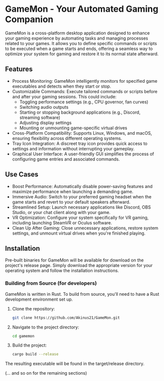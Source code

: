 # GameMon - Your Automated Gaming Companion

GameMon is a cross-platform desktop application designed to enhance your gaming experience by automating tasks and managing processes related to your games.  It allows you to define specific commands or scripts to be executed when a game starts and ends, offering a seamless way to optimize your system for gaming and restore it to its normal state afterward.

## Features

* Process Monitoring: GameMon intelligently monitors for specified game executables and detects when they start or stop.
* Customizable Commands: Execute tailored commands or scripts before and after your gaming sessions. This could include:
    * Toggling performance settings (e.g., CPU governor, fan curves)
    * Switching audio outputs
    * Starting or stopping background applications (e.g., Discord, streaming software)
    * Adjusting display settings
    * Mounting or unmounting game-specific virtual drives
* Cross-Platform Compatibility: Supports Linux, Windows, and macOS, ensuring flexibility across different operating systems.
* Tray Icon Integration: A discreet tray icon provides quick access to settings and information without interrupting your gameplay.
* Graphical User Interface: A user-friendly GUI simplifies the process of configuring game entries and associated commands.

## Use Cases

* Boost Performance: Automatically disable power-saving features and maximize performance when launching a demanding game.
* Immersive Audio: Switch to your preferred gaming headset when the game starts and revert to your default speakers afterward.
* Streamlined Setup: Launch necessary applications like Discord, OBS Studio, or your chat client along with your game.
* VR Optimization: Configure your system specifically for VR gaming, including launching SteamVR or Oculus software.
* Clean Up After Gaming: Close unnecessary applications, restore system settings, and unmount virtual drives when you're finished playing.

## Installation

Pre-built binaries for GameMon will be available for download on the project's release page. Simply download the appropriate version for your operating system and follow the installation instructions.

### Building from Source (for developers)

GameMon is written in Rust. To build from source, you'll need to have a Rust development environment set up.

1. Clone the repository:
   ```bash
   git clone https://github.com/Akinus21/GameMon.git
2. Navigate to the project directory:
   ```bash
   cd gamemon
3. Build the project:
   ```bash
   cargo build --release
The resulting executable will be found in the target/release directory.

(… and so on for the remaining sections)
